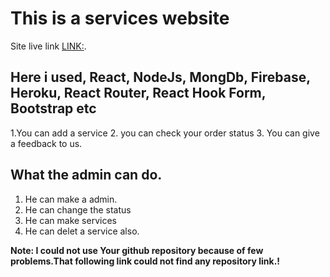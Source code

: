 # This is a services website
Site live link [LINK:](https://bdservices24-2021.web.app/).
## Here i used, React, NodeJs, MongDb, Firebase, Heroku, React Router, React Hook Form, Bootstrap etc
1.You can add a service
2. you can check your order status
3. You can give a feedback to us.

## What the admin can do.
1. He can make a admin.
2. He can change the status
3. He can make services
4. He can delet a service also.


**Note: I could not use Your github repository because of few problems.That following link could not find any repository link.!**
